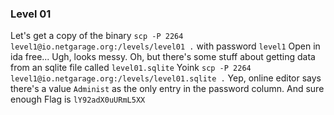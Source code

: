 ### Level 01
Let's get a copy of the binary
`scp -P 2264 level1@io.netgarage.org:/levels/level01 .` with password `level1`
Open in ida free... Ugh, looks messy.
Oh, but there's some stuff about getting data from an sqlite file called `level01.sqlite`
Yoink `scp -P 2264 level1@io.netgarage.org:/levels/level01.sqlite .`
Yep, online editor says there's a value `Administ` as the only entry in the password column.
And sure enough
Flag is `lY92adX0uURmL5XX`

